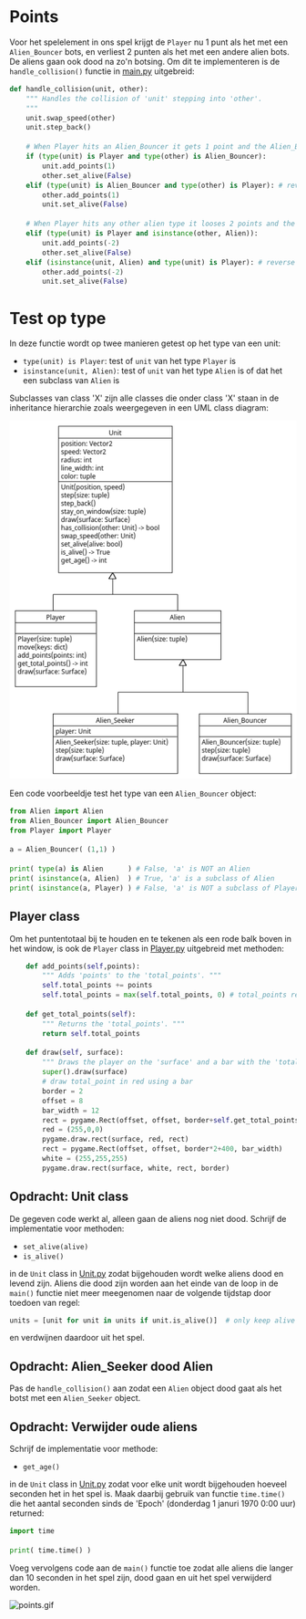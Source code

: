 # Points

Voor het spelelement in ons spel krijgt de `Player` nu 1 punt als het
met een `Alien_Bouncer` bots, en verliest 2 punten als het met een
andere alien bots. De aliens gaan ook dood na zo'n botsing. Om dit te
implementeren is de `handle_collision()` functie in [main.py](main.py)
uitgebreid:

```python
def handle_collision(unit, other):
    """ Handles the collision of 'unit' stepping into 'other'. 
    """
    unit.swap_speed(other)
    unit.step_back()
    
    # When Player hits an Alien_Bouncer it gets 1 point and the Alien_Bouncer dies
    if (type(unit) is Player and type(other) is Alien_Bouncer):
        unit.add_points(1)
        other.set_alive(False)
    elif (type(unit) is Alien_Bouncer and type(other) is Player): # reverse
        other.add_points(1)
        unit.set_alive(False)

    # When Player hits any other alien type it looses 2 points and the alien dies
    elif (type(unit) is Player and isinstance(other, Alien)):
        unit.add_points(-2)
        other.set_alive(False)
    elif (isinstance(unit, Alien) and type(unit) is Player): # reverse
        other.add_points(-2)
        unit.set_alive(False)
```

# Test op type

In deze functie wordt op twee manieren getest op het type van een unit:

- `type(unit) is Player`: test of `unit` van het type `Player` is
- `isinstance(unit, Alien)`: test of `unit` van het type `Alien` is of dat het een subclass van `Alien` is

Subclasses van class 'X' zijn alle classes die onder class 'X' staan
in de inheritance hierarchie zoals weergegeven in een UML class
diagram:

![points.png](points.png)

Een code voorbeeldje test het type van een `Alien_Bouncer` object:

```python
from Alien import Alien 
from Alien_Bouncer import Alien_Bouncer
from Player import Player

a = Alien_Bouncer( (1,1) )

print( type(a) is Alien      ) # False, 'a' is NOT an Alien
print( isinstance(a, Alien)  ) # True, 'a' is a subclass of Alien 
print( isinstance(a, Player) ) # False, 'a' is NOT a subclass of Player
```

## Player class

Om het puntentotaal bij te houden en te tekenen als een rode balk
boven in het window, is ook de `Player` class in
[Player.py](Player.py) uitgebreid met methoden:

```python
    def add_points(self,points):
        """ Adds 'points' to the 'total_points'. """
        self.total_points += points
        self.total_points = max(self.total_points, 0) # total_points remains non-negative

    def get_total_points(self):
        """ Returns the 'total_points'. """
        return self.total_points
    
    def draw(self, surface):
        """ Draws the player on the 'surface' and a bar with the 'total_points'. """
        super().draw(surface)
        # draw total_point in red using a bar
        border = 2
        offset = 8
        bar_width = 12
        rect = pygame.Rect(offset, offset, border+self.get_total_points()*8, bar_width)
        red = (255,0,0)
        pygame.draw.rect(surface, red, rect)
        rect = pygame.Rect(offset, offset, border*2+400, bar_width)
        white = (255,255,255)
        pygame.draw.rect(surface, white, rect, border)
```
## Opdracht: Unit class

De gegeven code werkt al, alleen gaan de aliens nog niet dood. Schrijf
de implementatie voor methoden:

- `set_alive(alive)`
- `is_alive()`

in de `Unit` class in [Unit.py](Unit.py) zodat bijgehouden wordt welke
aliens dood en levend zijn. Aliens die dood zijn worden aan het einde
van de loop in de `main()` functie niet meer meegenomen naar de
volgende tijdstap door toedoen van regel:

```python
units = [unit for unit in units if unit.is_alive()]  # only keep alive units for the next time step
```
en verdwijnen daardoor uit het spel.

## Opdracht: Alien_Seeker dood Alien

Pas de `handle_collision()` aan zodat een `Alien` object dood gaat als
het botst met een `Alien_Seeker` object.

## Opdracht: Verwijder oude aliens

Schrijf de implementatie voor methode:

- `get_age()`

in de `Unit` class in [Unit.py](Unit.py) zodat voor elke unit wordt
bijgehouden hoeveel seconden het in het spel is. Maak daarbij gebruik
van functie `time.time()` die het aantal seconden sinds de 'Epoch'
(donderdag 1 januri 1970 0:00 uur) returned:

```python
import time

print( time.time() )
```

Voeg vervolgens code aan de `main()` functie toe zodat alle aliens die
langer dan 10 seconden in het spel zijn, dood gaan en uit het spel
verwijderd worden.

![points.gif](points.gif)
